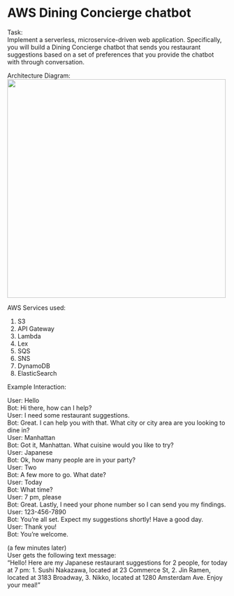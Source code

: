 # AWS Dining Concierge chatbot

Task:  
Implement a serverless, microservice-driven web application. 
Specifically, you will build a Dining Concierge chatbot that sends you restaurant suggestions based on a set of preferences that you provide the chatbot with
through conversation.

Architecture Diagram:
<br><img src = "https://user-images.githubusercontent.com/38934646/119186307-827e0380-ba3d-11eb-95cf-d073c49873ee.png" width = "500">

AWS Services used:
1. S3
2. API Gateway
3. Lambda
4. Lex
5. SQS
6. SNS
7. DynamoDB
8. ElasticSearch

Example Interaction:

User: Hello
<br>Bot: Hi there, how can I help?
<br>User: I need some restaurant suggestions.
<br>Bot: Great. I can help you with that. What city or city area are you looking to dine in?
<br>User: Manhattan
<br>Bot: Got it, Manhattan. What cuisine would you like to try?
<br>User: Japanese
<br>Bot: Ok, how many people are in your party?
<br>User: Two
<br>Bot: A few more to go. What date?
<br>User: Today
<br>Bot: What time?
<br>User: 7 pm, please
<br>Bot: Great. Lastly, I need your phone number so I can send you my findings.
<br>User: 123-456-7890
<br>Bot: You’re all set. Expect my suggestions shortly! Have a good day.
<br>User: Thank you!
<br>Bot: You’re welcome.

(a few minutes later)
<br>User gets the following text message:
<br>“Hello! Here are my Japanese restaurant suggestions for 2 people, for today at 7 pm: 1. Sushi Nakazawa, located at 23 Commerce St, 2. Jin Ramen, located at 3183 Broadway, 3. Nikko, located at 1280 Amsterdam Ave. Enjoy your meal!”


